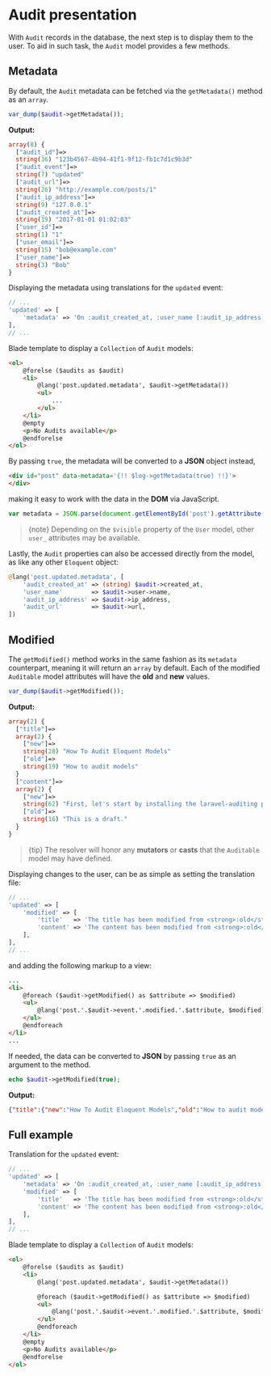 # Audit presentation

With `Audit` records in the database, the next step is to display them to the user.
To aid in such task, the `Audit` model provides a few methods.

## Metadata

By default, the `Audit` metadata can be fetched via the `getMetadata()` method as an `array`.

```php
var_dump($audit->getMetadata());
```

**Output:**
```php
array(8) {
  ["audit_id"]=>
  string(36) "123b4567-4b94-41f1-9f12-fb1c7d1c9b3d"
  ["audit_event"]=>
  string(7) "updated"
  ["audit_url"]=>
  string(26) "http://example.com/posts/1"
  ["audit_ip_address"]=>
  string(9) "127.0.0.1"
  ["audit_created_at"]=>
  string(19) "2017-01-01 01:02:03"
  ["user_id"]=>
  string(1) "1"
  ["user_email"]=>
  string(15) "bob@example.com"
  ["user_name"]=>
  string(3) "Bob"
}
```

Displaying the metadata using translations for the `updated` event:

```php
// ...
'updated' => [
    'metadata' => 'On :audit_created_at, :user_name [:audit_ip_address] updated this record via :audit_url',
],
// ...
```

Blade template to display a `Collection` of `Audit` models:

```html
<ol>
    @forelse ($audits as $audit)
    <li>
        @lang('post.updated.metadata', $audit->getMetadata())
        <ul>
            ...
        </ul>
    </li>
    @empty
    <p>No Audits available</p>
    @endforelse
</ol>
```

By passing `true`, the metadata will be converted to a **JSON** object instead,

```html
<div id="post" data-metadata='{!! $log->getMetadata(true) !!}'>
</div>
```

making it easy to work with the data in the **DOM** via JavaScript.

```js
var metadata = JSON.parse(document.getElementById('post').getAttribute('data-metadata'));
```

> {note} Depending on the `$visible` property of the `User` model, other `user_` attributes may be available.

Lastly, the `Audit` properties can also be accessed directly from the model, as like any other `Eloquent` object:

```php
@lang('post.updated.metadata', [
    'audit_created_at' => (string) $audit->created_at,
    'user_name'        => $audit->user->name,
    'audit_ip_address' => $audit->ip_address,
    'audit_url'        => $audit->url,
])
```

## Modified

The `getModified()` method works in the same fashion as its `metadata` counterpart, meaning it will return an `array` by default.
Each of the modified `Auditable` model attributes will have the **old** and **new** values.

```php
var_dump($audit->getModified());
```

**Output:**
```php
array(2) {
  ["title"]=>
  array(2) {
    ["new"]=>
    string(28) "How To Audit Eloquent Models"
    ["old"]=>
    string(19) "How to audit models"
  }
  ["content"]=>
  array(2) {
    ["new"]=>
    string(62) "First, let's start by installing the laravel-auditing package."
    ["old"]=>
    string(16) "This is a draft."
  }
}
```

> {tip} The resolver will honor any **mutators** or **casts** that the `Auditable` model may have defined.

Displaying changes to the user, can be as simple as setting the translation file:

```php
// ...
'updated' => [
    'modified' => [
        'title'   => 'The title has been modified from <strong>:old</strong> to <strong>:new</strong>',
        'content' => 'The content has been modified from <strong>:old</strong> to <strong>:new</strong>',
    ],
],
// ...
```

and adding the following markup to a view:

```html
...
<li>
    @foreach ($audit->getModified() as $attribute => $modified)
    <ul>
        @lang('post.'.$audit->event.'.modified.'.$attribute, $modified)
    </ul>
    @endforeach
</li>
...
```

If needed, the data can be converted to **JSON** by passing `true` as an argument to the method.

```php
echo $audit->getModified(true);
```

**Output:**
```json
{"title":{"new":"How To Audit Eloquent Models","old":"How to audit models"},"content":{"new":"First, let's start by installing the laravel-auditing package.","old":"This is a draft."}}
```

## Full example

Translation for the `updated` event:

```php
// ...
'updated' => [
    'metadata' => 'On :audit_created_at, :user_name [:audit_ip_address] updated this record via :audit_url',
    'modified' => [
        'title'   => 'The title has been modified from <strong>:old</strong> to <strong>:new</strong>',
        'content' => 'The content has been modified from <strong>:old</strong> to <strong>:new</strong>',
    ],
],
// ...
```

Blade template to display a `Collection` of `Audit` models:

```html
<ol>
    @forelse ($audits as $audit)
    <li>
        @lang('post.updated.metadata', $audit->getMetadata())

        @foreach ($audit->getModified() as $attribute => $modified)
        <ul>
            @lang('post.'.$audit->event.'.modified.'.$attribute, $modified)
        </ul>
        @endforeach
    </li>
    @empty
    <p>No Audits available</p>
    @endforelse
</ol>
```
